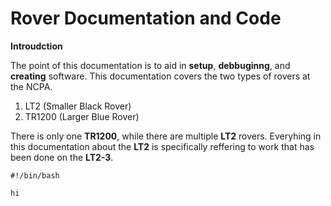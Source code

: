 # Rover Documentation and Code

**Introudction**

The point of this documentation is to aid in **setup**, **debbuginng**, and **creating** software. This documentation covers the two types of rovers at the NCPA. 
1. LT2 (Smaller Black Rover)
2. TR1200 (Larger Blue Rover)

There is only one **TR1200**, while there are multiple **LT2** rovers. Everyhing in this documentation about the **LT2** is specifically reffering to work that has been done on the **LT2-3**.


```
#!/bin/bash
```
`hi`
